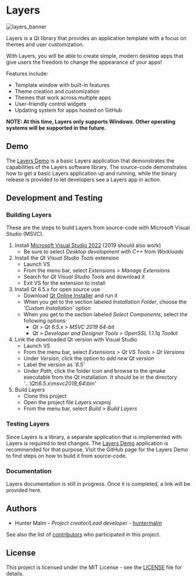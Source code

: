 # Layers

<img src="https://github.com/huntermalm/Layers/blob/main/svgs/layers_banner.svg?raw=true" alt="layers_banner"/>

Layers is a Qt library that provides an application template with a focus on themes and user customization.

With Layers, you will be able to create simple, modern desktop apps that give users the freedom to change the appearance of your apps!

Features include:

- Template window with built-in features
- Theme creation and customization
- Themes that work across multiple apps
- User-friendly control widgets
- Updating system for apps hosted on GitHub

**NOTE: At this time, Layers only supports Windows. Other operating systems will be supported in the future.**

## Demo

The [Layers Demo](https://github.com/huntermalm/Layers-Demo) is a basic Layers application that demonstrates the capabilities of the Layers software library. The source-code demonstrates how to get a basic Layers application up and running, while the binary release is provided to let developers see a Layers app in action.

## Development and Testing

### Building Layers

These are the steps to build Layers from source-code with Microsoft Visual Studio (MSVC).

1. Install [Microsoft Visual Studio 2022](https://visualstudio.microsoft.com/downloads/) (2019 should also work)
    - Be sure to select *Desktop development with C++* from *Workloads*
2. Install the *Qt Visual Studio Tools* extension
    - Launch VS
    - From the menu bar, select *Extensions > Manage Extensions*
    - Search for *Qt Visual Studio Tools* and download it
    - Exit VS for the extension to install
3. Install Qt 6.5.x for open source use
    - Download [Qt Online Installer](https://www.qt.io/download-qt-installer-oss) and run it
    - When you get to the section labeled *Installation Folder*, choose the *'Custom Installation'* option
    - When you get to the section labeled *Select Components*, select the following options:
        - *Qt > Qt 6.5.x > MSVC 2019 64-bit*
        - *Qt > Developer and Designer Tools > OpenSSL 1.1.1q Toolkit*
4. Link the downloaded Qt version with Visual Studio
    - Launch VS
    - From the menu bar, select *Extensions > Qt VS Tools > Qt Versions*
    - Under *Version*, click the option to *add new Qt version*
    - Label the version as *'6.5'*
    - Under *Path*, click the folder icon and browse to the qmake executable from the Qt installation. It should be in the directory *'...\Qt\6.5.x\msvc2019_64\bin'*
5. Build Layers
    - Clone this project
    - Open the project file *Layers.vcxproj*
    - From the menu bar, select *Build > Build Layers*

### Testing Layers

Since Layers is a library, a separate application that is implemented with Layers is required to test changes. The [Layers Demo](https://github.com/huntermalm/Layers-Demo) application is recommended for that purpose. Visit the GitHub page for the Layers Demo to find steps on how to build it from source-code.

### Documentation

Layers documentation is still in progress.  Once it is completed, a link will be provided here.

## Authors

* Hunter Malm - *Project creator/Lead developer* - [huntermalm](https://github.com/huntermalm)

See also the list of [contributors](https://github.com/huntermalm/Layers/contributors) who participated in this project.

## License

This project is licensed under the MIT License - see the [LICENSE](https://github.com/huntermalm/Layers/blob/main/LICENSE) file for details.
